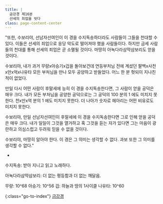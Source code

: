 ```yaml
---
title: |
  금강경 제16분
  선세의 죄업을 씻다
class: page-content-center
---
```


"또한, 수보리야, 선남자선여인이 이 경을 수지독송하더라도
사람들이 그들을 천대할 수 있다.
이들은 선세의 죄업으로 응당 악도로 떨어져야 했을 사람들이다.
하지만 금세 사람들의 천대를 통해 선세의 죄업은 곧 소멸될 것이다.
마땅히 아뇩다라삼먁삼보리도 얻을 것이다.

수보리야, 내가 과거 무량x아승기x겁을 돌아보건데
연등부처님 전에 계셨던 팔백x사천x만x억x나유타 모든 부처님을 만나
모두 공양하고 받들었다.
어느 한 분 헛되이 지나친 적이 없었다.

만일 다시 어떤 사람이 후말세에 능히 이 경을 수지독송한다면,
그 사람이 얻을 공덕은 매우 크다.
내가 모든 부처님을 공양한 공덕으로는 그 공덕의 100 분의 1 에도 미치지 못한다.
천x만x억 분의 1 에도 미치지 못한다.
더 나아가 숫자로 헤아리는 어떤 비유로도 미치지 못한다.

수보리야, 만일 선남자선여인이 후말세에 이 경을 수지독송한다면
그로 인해 얻을 공덕은 매우 크다.
내가 일일이 그것을 열거하고 혹 그것을 듣는 자가 있다면
그는 마음이 광란하고 의심스럽고 두려워 믿을 수 없을 것이다.

수보리야, 마땅히 알아야 한다.
이 경은 그 의미는 생각할 수 없다.
과보 또한 그 의미를 생각할 수 없다."

*

수지독송: 받아 지니고 읽고 노래하다.

아뇩다라삼먁삼보리: 더 없는 평등함과 더 없는 깨달음.

무량: 10^68
아승기: 10^56
겁: 하늘과 땅의 1사이클
나유타: 10^60

{:class="go-to-index"}
[금강경](index)